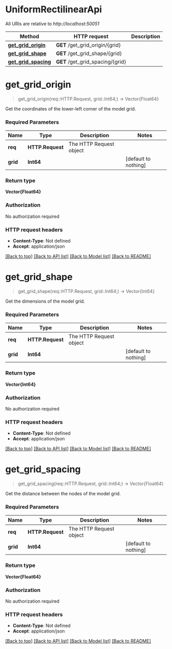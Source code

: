 # UniformRectilinearApi

All URIs are relative to *http://localhost:50051*

Method | HTTP request | Description
------------- | ------------- | -------------
[**get_grid_origin**](UniformRectilinearApi.md#get_grid_origin) | **GET** /get_grid_origin/{grid} | 
[**get_grid_shape**](UniformRectilinearApi.md#get_grid_shape) | **GET** /get_grid_shape/{grid} | 
[**get_grid_spacing**](UniformRectilinearApi.md#get_grid_spacing) | **GET** /get_grid_spacing/{grid} | 


# **get_grid_origin**
> get_grid_origin(req::HTTP.Request, grid::Int64;) -> Vector{Float64}



Get the coordinates of the lower-left corner of the model grid. 

### Required Parameters

Name | Type | Description  | Notes
------------- | ------------- | ------------- | -------------
 **req** | **HTTP.Request** | The HTTP Request object | 
**grid** | **Int64**|  | [default to nothing]

### Return type

**Vector{Float64}**

### Authorization

No authorization required

### HTTP request headers

 - **Content-Type**: Not defined
 - **Accept**: application/json

[[Back to top]](#) [[Back to API list]](../README.md#documentation-for-api-endpoints) [[Back to Model list]](../README.md#documentation-for-models) [[Back to README]](../README.md)

# **get_grid_shape**
> get_grid_shape(req::HTTP.Request, grid::Int64;) -> Vector{Int64}



Get the dimensions of the model grid.

### Required Parameters

Name | Type | Description  | Notes
------------- | ------------- | ------------- | -------------
 **req** | **HTTP.Request** | The HTTP Request object | 
**grid** | **Int64**|  | [default to nothing]

### Return type

**Vector{Int64}**

### Authorization

No authorization required

### HTTP request headers

 - **Content-Type**: Not defined
 - **Accept**: application/json

[[Back to top]](#) [[Back to API list]](../README.md#documentation-for-api-endpoints) [[Back to Model list]](../README.md#documentation-for-models) [[Back to README]](../README.md)

# **get_grid_spacing**
> get_grid_spacing(req::HTTP.Request, grid::Int64;) -> Vector{Float64}



Get the distance between the nodes of the model grid.

### Required Parameters

Name | Type | Description  | Notes
------------- | ------------- | ------------- | -------------
 **req** | **HTTP.Request** | The HTTP Request object | 
**grid** | **Int64**|  | [default to nothing]

### Return type

**Vector{Float64}**

### Authorization

No authorization required

### HTTP request headers

 - **Content-Type**: Not defined
 - **Accept**: application/json

[[Back to top]](#) [[Back to API list]](../README.md#documentation-for-api-endpoints) [[Back to Model list]](../README.md#documentation-for-models) [[Back to README]](../README.md)

